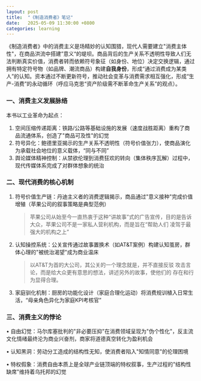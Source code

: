 ```yaml
---
layout: post
title:  "《制造消费者》笔记"
date:   2025-05-09 11:30:00 +0800
categories: learning
---
```




《制造消费者》中的消费主义是场精妙的认知围猎，现代人需要建立"消费主体性"，在商品洪流中搭建”意义“的堤坝。商品背后的生产关系不透明性导致人们无法判断真实价值，消费者转而依赖符号象征（如身份、地位）决定交换逻辑，通过拥有特定符号物（如品牌、潮流商品）构建**自我身份**，形成“通过消费成为某类人”的认知。资本通过不断更新符号，推动社会变革与消费需求相互强化，形成“生产-消费”的永动循环（呼应马克思“资产阶级需不断革命生产关系”的观点）。

 ### 一、消费主义发展脉络

 本书以工业革命为起点：

  1. 空间压缩传递距离：铁路/公路等基础设施的发展（速度战胜距离）重构了商品流通体系，创造了"商品可及性"的幻觉
  2. 符号异化：鲍德里亚揭示的生产关系不透明性（符号价值张力），使商品演化为承载社会地位的意义载体，“同与不同”
  3. 舆论媒体精神控制：从禁欲伦理到消费狂欢的转向（集体秩序瓦解）过程中，现代传媒体系完成了对群体想象的统治

 ### 二、现代消费的核心机制

 1. 符号价值生产链：丹迪主义者的消费逻辑揭示，商品通过"意义接种"完成价值增殖（苹果公司的叙事策略是典型范例）

    > 苹果公司从始至今一直热衷于这种“讲故事”式的广告宣传，目的是告诉大众，苹果公司不是一家私人营利机构，而是旨在“帮助人们 凌驾于最强大的机构之上”

 2. 认知操控系统：公关宣传通过故事置换术（如AT&T案例）构建认知茧房，群体心理的"被统治渴望"成为商业温床

    > 以AT&T为首的大公司，其公关的一个理念就是，并不直接反驳 攻击言论，而是给大众更有意思的想法，讲述另外的故事，使他们的 存在和行为显得合理。

 3. 家庭驯化机制：厨房的功能化设计（家庭合理化运动）将消费规训植入日常生活，“母亲角色异化为家庭KPI考核官”

 ### 三、消费主义的悖论

 • 自由幻觉：马尔库塞批判的"非必要压抑"在消费领域呈现为"伪个性化"，反主流文化情绪最终沦为商业兴奋剂，商家将道德真空转化为盈利机会

 • 认知黑洞：劳动分工造成的结构性无知，使消费者陷入"知情同意"的伦理困境

 • 特权假象：消费自由本质上是全球产业链顶端的特权叙事，生产过程的"结构性缺席"维持着乌托邦的幻觉



